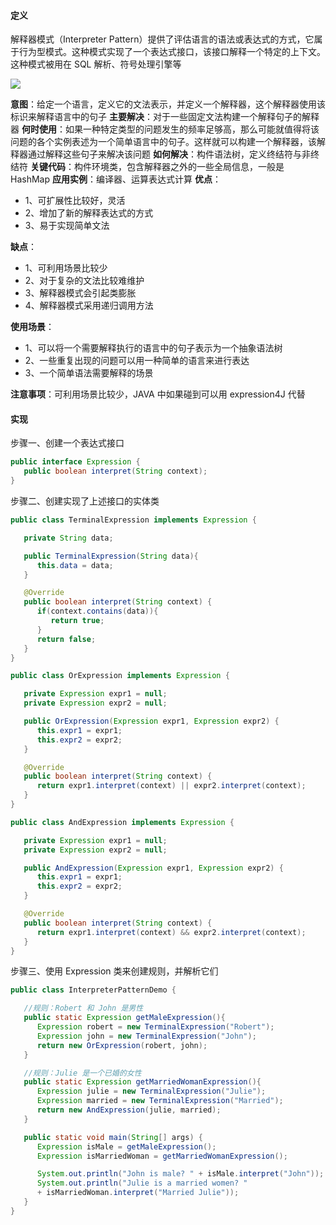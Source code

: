 #### 定义
解释器模式（Interpreter Pattern）提供了评估语言的语法或表达式的方式，它属于行为型模式。这种模式实现了一个表达式接口，该接口解释一个特定的上下文。这种模式被用在 SQL 解析、符号处理引擎等

![](https://i.loli.net/2018/03/10/5aa2b612b78fb.png)

**意图**：给定一个语言，定义它的文法表示，并定义一个解释器，这个解释器使用该标识来解释语言中的句子
**主要解决**：对于一些固定文法构建一个解释句子的解释器
**何时使用**：如果一种特定类型的问题发生的频率足够高，那么可能就值得将该问题的各个实例表述为一个简单语言中的句子。这样就可以构建一个解释器，该解释器通过解释这些句子来解决该问题
**如何解决**：构件语法树，定义终结符与非终结符
**关键代码**：构件环境类，包含解释器之外的一些全局信息，一般是 HashMap
**应用实例**：编译器、运算表达式计算
**优点**：
- 1、可扩展性比较好，灵活
- 2、增加了新的解释表达式的方式
- 3、易于实现简单文法

**缺点**：
- 1、可利用场景比较少
- 2、对于复杂的文法比较难维护
- 3、解释器模式会引起类膨胀
- 4、解释器模式采用递归调用方法

**使用场景**：
- 1、可以将一个需要解释执行的语言中的句子表示为一个抽象语法树
- 2、一些重复出现的问题可以用一种简单的语言来进行表达
- 3、一个简单语法需要解释的场景

**注意事项**：可利用场景比较少，JAVA 中如果碰到可以用 expression4J 代替

#### 实现
步骤一、创建一个表达式接口
```java
public interface Expression {
   public boolean interpret(String context);
}
```
步骤二、创建实现了上述接口的实体类
```java
public class TerminalExpression implements Expression {

   private String data;

   public TerminalExpression(String data){
      this.data = data;
   }

   @Override
   public boolean interpret(String context) {
      if(context.contains(data)){
         return true;
      }
      return false;
   }
}

public class OrExpression implements Expression {

   private Expression expr1 = null;
   private Expression expr2 = null;

   public OrExpression(Expression expr1, Expression expr2) {
      this.expr1 = expr1;
      this.expr2 = expr2;
   }

   @Override
   public boolean interpret(String context) {
      return expr1.interpret(context) || expr2.interpret(context);
   }
}

public class AndExpression implements Expression {

   private Expression expr1 = null;
   private Expression expr2 = null;

   public AndExpression(Expression expr1, Expression expr2) {
      this.expr1 = expr1;
      this.expr2 = expr2;
   }

   @Override
   public boolean interpret(String context) {
      return expr1.interpret(context) && expr2.interpret(context);
   }
}
```

步骤三、使用 Expression 类来创建规则，并解析它们
```java
public class InterpreterPatternDemo {

   //规则：Robert 和 John 是男性
   public static Expression getMaleExpression(){
      Expression robert = new TerminalExpression("Robert");
      Expression john = new TerminalExpression("John");
      return new OrExpression(robert, john);
   }

   //规则：Julie 是一个已婚的女性
   public static Expression getMarriedWomanExpression(){
      Expression julie = new TerminalExpression("Julie");
      Expression married = new TerminalExpression("Married");
      return new AndExpression(julie, married);
   }

   public static void main(String[] args) {
      Expression isMale = getMaleExpression();
      Expression isMarriedWoman = getMarriedWomanExpression();

      System.out.println("John is male? " + isMale.interpret("John"));
      System.out.println("Julie is a married women? "
      + isMarriedWoman.interpret("Married Julie"));
   }
}
```
